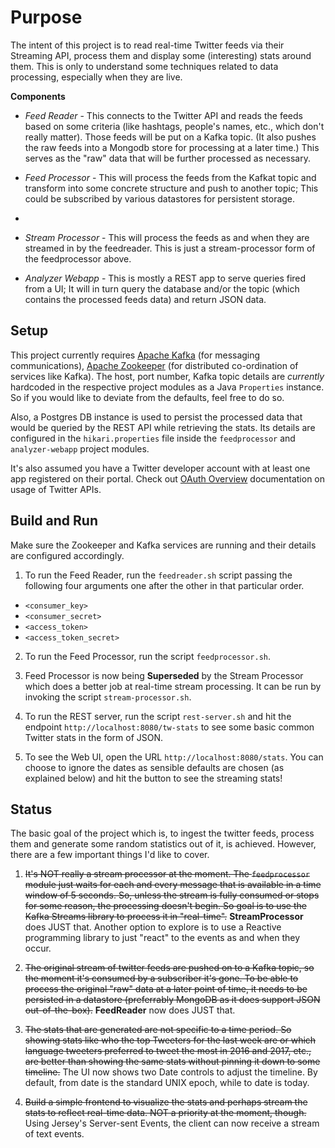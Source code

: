 # Purpose
The intent of this project is to read real-time Twitter feeds via their Streaming API, process them and display some (interesting) stats around them.
This is only to understand some techniques related to data processing, especially when they are live.

<b>Components</b>
<ul>
<li>

<i>Feed Reader</i> - This connects to the Twitter API and reads the feeds based on some criteria (like hashtags, people's names, etc., which don't really matter). Those feeds will be put on a Kafka topic. (It also pushes the raw feeds into a Mongodb store for processing at a later time.) This serves as the "raw" data that will be further processed as necessary.

</li>

<li>

<i>Feed Processor</i> - This will process the feeds from the Kafkat topic and transform into some concrete structure and push to another topic; This could be subscribed by various datastores for persistent storage.

</li>

<li>

<li>

<i>Stream Processor</i> - This will process the feeds as and when they are streamed in by the feedreader. This is just a stream-processor form of the feedprocessor above.

</li>

<li>

<i>Analyzer Webapp</i> - This is mostly a REST app to serve queries fired from a UI; It will in turn query the database and/or the topic (which contains the processed feeds data) and return JSON data.

</li>
</ul>

## Setup

This project currently requires [Apache Kafka](http://kafka.apache.org/quickstart) (for messaging communications), [Apache Zookeeper](https://zookeeper.apache.org) (for distributed co-ordination of services like Kafka). The host, port number, Kafka topic details are *currently* hardcoded in the respective project modules as a Java `Properties` instance. So if you would like to deviate from the defaults, feel free to do so.

Also, a Postgres DB instance is used to persist the processed data that would be queried by the REST API while retrieving the stats. Its details are configured in the `hikari.properties` file inside the `feedprocessor` and `analyzer-webapp` project modules.

It's also assumed you have a Twitter developer account with at least one app registered on their portal. Check out [OAuth Overview](https://dev.twitter.com/oauth/overview/introduction) documentation on usage of Twitter APIs.

## Build and Run

Make sure the Zookeeper and Kafka services are running and their details are configured accordingly.

1. To run the Feed Reader, run the `feedreader.sh` script passing the following four arguments one after the other in that particular order.

* `<consumer_key>`
* `<consumer_secret>`
* `<access_token>`
* `<access_token_secret>`

2. To run the Feed Processor, run the script `feedprocessor.sh`.

3. Feed Processor is now being **Superseded** by the Stream Processor which does a better job at real-time stream processing. It can be run by invoking the script `stream-processor.sh`.

4. To run the REST server, run the script `rest-server.sh` and hit the endpoint `http://localhost:8080/tw-stats` to see some basic common Twitter stats in the form of JSON.

5. To see the Web UI, open the URL `http://localhost:8080/stats`. You can choose to ignore the dates as sensible defaults are chosen (as explained below) and hit the button to see the streaming stats!

<b>Status</b>
-------------

The basic goal of the project which is, to ingest the twitter feeds, process them and generate some random statistics out of it, is achieved. However, there are a few important things I'd like to cover.

1. <del>It's NOT really a stream processor at the moment. The `feedprocessor` module just waits for each and every message that is available in a time window of 5 seconds. So, unless the stream is fully consumed or stops for some reason, the processing doesn't begin. So goal is to use the Kafka Streams library to process it in "real-time".</del> **StreamProcessor** does JUST that. Another option to explore is to use a Reactive programming library to just "react" to the events as and when they occur.

2. <del>The original stream of twitter feeds are pushed on to a Kafka topic, so the moment it's consumed by a subscriber it's gone. To be able to process the original "raw" data at a later point of time, it needs to be persisted in a datastore (preferrably MongoDB as it does support JSON out-of-the-box).</del> **FeedReader** now does JUST that.

3. <del>The stats that are generated are not specific to a time period. So showing stats like who the top Tweeters for the last week are or which language tweeters preferred to tweet the most in 2016 and 2017, etc., are better than showing the same stats without pinning it down to some timeline.</del> The UI now shows two Date controls to adjust the timeline. By default, from date is the standard UNIX epoch, while to date is today.

4. <del>Build a simple frontend to visualize the stats and perhaps stream the stats to reflect real-time data. NOT a priority at the moment, though.</del> Using Jersey's Server-sent Events, the client can now receive a stream of text events.

